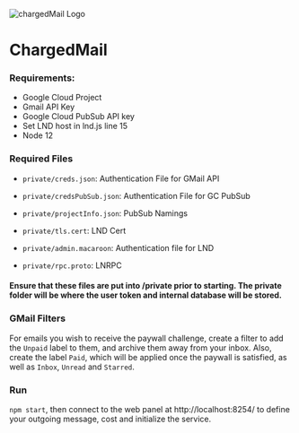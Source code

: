 ![chargedMail Logo](https://github.com/shocknet/chargedMail/chargedMail.png)

# ChargedMail
### Requirements:
- Google Cloud Project 
- Gmail API Key
- Google Cloud PubSub API key
- Set LND host in lnd.js line 15
- Node 12

### Required  Files
- `private/creds.json`: Authentication File for GMail API
- `private/credsPubSub.json`: Authentication File for GC PubSub
- `private/projectInfo.json`: PubSub Namings

- `private/tls.cert`: LND Cert
- `private/admin.macaroon`: Authentication file for LND
- `private/rpc.proto`:  LNRPC

#### Ensure that these files are put into /private prior to starting. The private folder will be where the user token and internal database will be stored. 

### GMail Filters

For emails you wish to receive the paywall challenge, create a filter to add the `Unpaid` label to them, and archive them away from your inbox. Also, create the label `Paid`, which will be applied once the paywall is satisfied, as well as `Inbox`, `Unread` and `Starred`.

### Run
`npm start`, then connect to the web panel at http://localhost:8254/ to define your outgoing message, cost and initialize the service.
